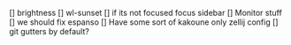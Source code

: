 [] brightness
[] wl-sunset
[] if its not focused focus sidebar
[] Monitor stuff
[] we should fix espanso
[] Have some sort of kakoune only zellij config
[] git gutters by default?
